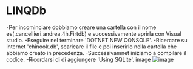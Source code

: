 # LINQDb
-Per incominciare dobbiamo creare una cartella con il nome es(.cancellieri.andrea.4h.Firtdb) e successivamente aprirla con Visual studio.
-Eseguire nel terminare 'DOTNET NEW CONSOLE'.
-Ricercare su internet 'chinook.db', scaricare il file e poi inserirlo nella cartella che abbiamo creato in precedenza.
-Successivamnet iniziamo a compilare il codice.
-Ricordarsi di di aggiungere 'Using SQLite'.
image
![image](https://github.com/Keinssz/LINQDb/assets/116791211/97e1196e-659a-4640-8ecb-7f052abc90e1)
